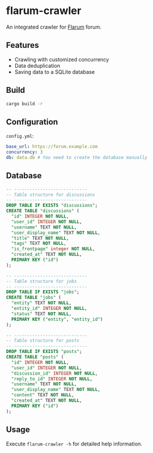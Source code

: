 # flarum-crawler

An integrated crawler for [Flarum](https://flarum.org/) forum.

## Features

- Crawling with customized concurrency
- Data deduplication
- Saving data to a SQLite database

## Build

```bash
cargo build -r
```

## Configuration

`config.yml`:

```yaml
base_url: https://forum.example.com
concurrency: 3
db: data.db # You need to create the database manually
```

## Database

```sql
-- ----------------------------
-- Table structure for discussions
-- ----------------------------
DROP TABLE IF EXISTS "discussions";
CREATE TABLE "discussions" (
  "id" INTEGER NOT NULL,
  "user_id" INTEGER NOT NULL,
  "username" TEXT NOT NULL,
  "user_display_name" TEXT NOT NULL,
  "title" TEXT NOT NULL,
  "tags" TEXT NOT NULL,
  "is_frontpage" integer NOT NULL,
  "created_at" TEXT NOT NULL,
  PRIMARY KEY ("id")
);

-- ----------------------------
-- Table structure for jobs
-- ----------------------------
DROP TABLE IF EXISTS "jobs";
CREATE TABLE "jobs" (
  "entity" TEXT NOT NULL,
  "entity_id" INTEGER NOT NULL,
  "status" TEXT NOT NULL,
  PRIMARY KEY ("entity", "entity_id")
);

-- ----------------------------
-- Table structure for posts
-- ----------------------------
DROP TABLE IF EXISTS "posts";
CREATE TABLE "posts" (
  "id" INTEGER NOT NULL,
  "user_id" INTEGER NOT NULL,
  "discussion_id" INTEGER NOT NULL,
  "reply_to_id" INTEGER NOT NULL,
  "username" TEXT NOT NULL,
  "user_display_name" TEXT NOT NULL,
  "content" TEXT NOT NULL,
  "created_at" TEXT NOT NULL,
  PRIMARY KEY ("id")
);
```

## Usage

Execute `flarum-crawler -h` for detailed help information.

